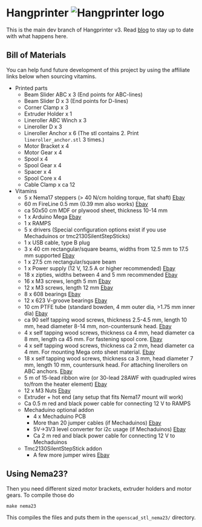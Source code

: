 Hangprinter ![Hangprinter logo](https://vitana.se/opr3d/tbear/bilder/logo_blue_50.png)
===========

This is the main dev branch of Hangprinter v3.
Read [blog](http://vitana.se/opr3d/tbear) to stay up to date with what happens here.

Bill of Materials
----------------
You can help fund future development of this project by using the affiliate links below when sourcing vitamins.
  * Printed parts
    * Beam Slider ABC x 3 (End points for ABC-lines)
    * Beam Slider D x 3 (End points for D-lines)
    * Corner Clamp x 3
    * Extruder Holder x 1
    * Lineroller ABC Winch x 3
    * Lineroller D x 3
    * Lineroller Anchor x 6 (The stl contains 2. Print <code>lineroller_anchor.stl</code> 3 times.)
    * Motor Bracket x 4
    * Motor Gear x 4
    * Spool x 4
    * Spool Gear x 4
    * Spacer x 4
    * Spool Core x 4
    * Cable Clamp x ca 12
  * Vitamins
    * 5 x Nema17 steppers (> 40 N/cm holding torque, flat shaft) [Ebay](https://rover.ebay.com/rover/1/711-53200-19255-0/1?icep_id=114&ipn=icep&toolid=20004&campid=5338261873&mpre=https%3A%2F%2Fwww.ebay.com%2Fitm%2FEU-UK-5PCS-Nema17-Stepper-Motor-40Ncm-56oz-in-1-7A-D-Shaft-Connector-42BYGHW609%2F282269299534%3Fhash%3Ditem41b88fb34e%3Ag%3A1RIAAOSwa~BYOSvo)
    * 60 m FireLine 0.5 mm (0.39 mm also works) [Ebay](https://rover.ebay.com/rover/1/711-53200-19255-0/1?icep_id=114&ipn=icep&toolid=20004&campid=5338261873&mpre=https%3A%2F%2Fwww.ebay.com%2Fitm%2FBerkley-Fireline-Fused-Braid-270m-200m-Red-or-Flame-Green-HALF-RRP%2F152722109171%3Fhash%3Ditem238ef272f3%3Am%3AmlH_QITtLjoiiv5Mi0Va5ww)
    * ca 50x50 cm MDF or plywood sheet, thickness 10-14 mm
    * 1 x Arduino Mega [Ebay](https://rover.ebay.com/rover/1/711-53200-19255-0/1?icep_id=114&ipn=icep&toolid=20004&campid=5338261873&mpre=https%3A%2F%2Fwww.ebay.com%2Fitm%2FArduino-Mega-2560-R3-Development-Board-3D-Printer-Controller-Kit-RAMPS-1-4%2F172861877756%3Fhash%3Ditem283f5eedfc%3Ag%3Au70AAOSwAHtaQ~tD)
    * 1 x RAMPS
    * 5 x drivers (Special configuration options exist if you use Mechaduinos or tmc2130SilentStepSticks)
    * 1 x USB cable, type B plug
    * 3 x 40 cm rectangular/square beams, widths from 12.5 mm to 17.5 mm supported [Ebay](https://rover.ebay.com/rover/1/711-53200-19255-0/1?icep_id=114&ipn=icep&toolid=20004&campid=5338261873&mpre=https%3A%2F%2Fwww.ebay.com%2Fitm%2F2PCS-15x15x500mm-3K-Carbon-Fiber-Square-Tube-for-Quadcopter-Drone-Frame-Building%2F262636073453%3Fhash%3Ditem3d265471ed%3Ag%3AbusAAOSwLF1X4qPT)
    * 1 x 27.5 cm rectangular/square beam
    * 1 x Power supply (12 V, 12.5 A or higher recommended) [Ebay](https://rover.ebay.com/rover/1/711-53200-19255-0/1?icep_id=114&ipn=icep&toolid=20004&campid=5338261873&mpre=https%3A%2F%2Fwww.ebay.com%2Fitm%2FPower-Supply-Transformer-ACDC-12V-5A-10A-15A-20A-30A-Switching-Strip-Light-Drive%2F311987089539%3Fhash%3Ditem48a3e13083%3Am%3Am3F7iYPDhcHjSskMFnM4UqA)
    * 18 x zipties, widths between 4 and 5 mm recommended [Ebay](https://rover.ebay.com/rover/1/711-53200-19255-0/1?icep_id=114&ipn=icep&toolid=20004&campid=5338261873&mpre=https%3A%2F%2Fwww.ebay.com%2Fitm%2F100PCS-Strong-Cable-Ties-Tie-Wraps-Zip-Ties-BG-U4X3%2F253211433768%3Fepid%3D2070384363%26hash%3Ditem3af493db28%3Am%3AmM63kF5A1xS58LVwzSU10lQ)
    * 16 x M3 screws, length 5 mm [Ebay](https://rover.ebay.com/rover/1/711-53200-19255-0/1?icep_id=114&ipn=icep&toolid=20004&campid=5338261873&mpre=https%3A%2F%2Fwww.ebay.com%2Fitm%2F24-50-100pc-M3-Black-12-9-Alloy-Steel-Hex-Socket-Cap-Head-Screws-Bolts-Durable%2F232348638920%3Fhash%3Ditem36190edec8%3Am%3AmLIA5MGiNeQRxwcpshX8H9A)
    * 12 x M3 screws, length 12 mm [Ebay](https://rover.ebay.com/rover/1/711-53200-19255-0/1?icep_id=114&ipn=icep&toolid=20004&campid=5338261873&mpre=https%3A%2F%2Fwww.ebay.com%2Fitm%2F24-50-100pc-M3-Black-12-9-Alloy-Steel-Hex-Socket-Cap-Head-Screws-Bolts-Durable%2F232348638920%3Fhash%3Ditem36190edec8%3Am%3AmLIA5MGiNeQRxwcpshX8H9A)
    * 8  x 608 bearings [Ebay](https://rover.ebay.com/rover/1/711-53200-19255-0/1?icep_id=114&ipn=icep&toolid=20004&campid=5338261873&mpre=https%3A%2F%2Fwww.ebay.com%2Fitm%2F10Pcs-608-2RS-Miniature-Deep-Groove-Steel-Sealed-Ball-Bearings-High-Quality%2F172278791736%3Fepid%3D583929394%26hash%3Ditem281c9dbe38%3Ag%3AsGEAAOSwB-1Yps8B)
    * 12 x 623 V-groove bearings [Ebay](https://rover.ebay.com/rover/1/711-53200-19255-0/1?icep_id=114&ipn=icep&toolid=20004&campid=5338261873&mpre=https%3A%2F%2Fwww.ebay.com%2Fitm%2F10PCS-V623ZZ-3-12-4mm-Skateboard-Bearing-Miniature-Bearing-V-groove-bearings%2F222720565018%3Fhash%3Ditem33db2e1f1a%3Ag%3A67UAAOSwBjdaDFNO)
    * 10 cm PTFE tube (standard bowden, 4 mm outer dia, >1.75 mm inner dia) [Ebay](https://rover.ebay.com/rover/1/711-53200-19255-0/1?icep_id=114&ipn=icep&toolid=20004&campid=5338261873&mpre=https%3A%2F%2Fwww.ebay.com%2Fitm%2F1M-3-28FT-Teflon-Tube-Bowden-Reprap-2x4mm-Feed-Tube-PTFE-3D-Printer-1-75mm%2F263099849998%3Fepid%3D9005836645%26hash%3Ditem3d41f91d0e%3Ag%3AxhsAAOSwENhZccax)
    * ca 90 self tapping wood screws, thickness 2.5-4.5 mm, length 10 mm, head diameter 8-14 mm, non-countersunk head. [Ebay](https://rover.ebay.com/rover/1/711-53200-19255-0/1?icep_id=114&ipn=icep&toolid=20004&campid=5338261873&mpre=https%3A%2F%2Fwww.ebay.com%2Fitm%2FM3-M4-Phillips-Truss-Head-Self-Tapping-Screws-A4-Marine-Stainless-Steel-G316%2F272989838286%3Fhash%3Ditem3f8f765bce%3Am%3AmItjJDdPrHtWtEWfCkRMWvQ)
    * 4 x self tapping wood screws, thickness ca 4 mm, head diameter ca 8 mm, length ca 45 mm. For fastening spool core. [Ebay](https://rover.ebay.com/rover/1/711-53200-19255-0/1?icep_id=114&ipn=icep&toolid=20004&campid=5338261873&mpre=https%3A%2F%2Fwww.ebay.com%2Fitm%2FM3-M4-Phillips-Truss-Head-Self-Tapping-Screws-A4-Marine-Stainless-Steel-G316%2F272989838286%3Fhash%3Ditem3f8f765bce%3Am%3AmItjJDdPrHtWtEWfCkRMWvQ)
    * 4 x self tapping wood screws, thickness ca 2 mm, head diameter ca 4 mm. For mounting Mega onto sheet material. [Ebay](https://rover.ebay.com/rover/1/711-53200-19255-0/1?icep_id=114&ipn=icep&toolid=20004&campid=5338261873&mpre=https%3A%2F%2Fwww.ebay.com%2Fitm%2FM2-M3-5-Socket-Cap-Head-Screws-Allen-Key-Self-Tapping-Tappers-8-8-High-Tensile%2F273011763636%3Fhash%3Ditem3f90c4e9b4%3Am%3Am1iJL-UyDpUQE8KKQp_WCcQ)
    * 18 x self tapping wood screws, thickness ca 3 mm, head diameter 7 mm, length 10 mm, countersunk head. For attaching linerollers on ABC anchors. [Ebay](https://rover.ebay.com/rover/1/711-53200-19255-0/1?icep_id=114&ipn=icep&toolid=20004&campid=5338261873&mpre=https%3A%2F%2Fwww.ebay.com%2Fitm%2FM3-5-M4-2-Thread-Forming-Phillips-Flat-Head-Self-Tapping-Screws-Wood-Bolts%2F332429620615%3Fhash%3Ditem4d66597587%3Am%3Am4WJ8Dqnvx-EgeRF9Q1SUUA)
    * 5 m of 15-lead ribbon wire (or 30-lead 28AWF with quadrupled wires to/from the heater element) [Ebay](https://rover.ebay.com/rover/1/711-53200-19255-0/1?icep_id=114&ipn=icep&toolid=20004&campid=5338261873&mpre=https%3A%2F%2Fwww.ebay.com%2Fitm%2F15ft-30-Way-Flat-Color-Rainbow-Multicolor-Ribbon-Cable-Wire-28-AWG-%2F252373148128%3Fhash%3Ditem3ac29ca1e0%3Ag%3AmocAAOSwaG9XJIUC)
    * 12 x M3 Nuts [Ebay](https://rover.ebay.com/rover/1/711-53200-19255-0/1?icep_id=114&ipn=icep&toolid=20004&campid=5338261873&mpre=https%3A%2F%2Fwww.ebay.com%2Fitm%2F100pcs-M2-M3-M4-M6-Hex-Screw-Nut-Steel-Hexagon-Galvanized-Nuts-NEW-DIY-Craft%2F121999369069%3Fhash%3Ditem1c67baa36d%3Am%3AmnT9Q7CYFJnxhbLgmomTezQ)
    * Extruder + hot end (any setup that fits Nema17 mount will work)
    * Ca 0.5 m red and black power cable for connecting 12 V to RAMPS
    * Mechaduino optional addon
      * 4 x Mechaduino PCB
      * More than 20 jumper cables (if Mechaduinos) [Ebay](https://rover.ebay.com/rover/1/711-53200-19255-0/1?icep_id=114&ipn=icep&toolid=20004&campid=5338261873&mpre=https%3A%2F%2Fwww.ebay.com%2Fitm%2F120pcs-Dupont-Wire-Male-to-Male-Male-to-Female-Female-to-Female-Jumper-Cable%2F400932483189%3Fhash%3Ditem5d59703075%3Ag%3AFEgAAOSw42dZLnrH)
      * 5V->3V3 level converter for i2c usage (if Mechaduinos) [Ebay](https://rover.ebay.com/rover/1/711-53200-19255-0/1?icep_id=114&ipn=icep&toolid=20004&campid=5338261873&mpre=https%3A%2F%2Fwww.ebay.com%2Fitm%2F2Pcs-4-Channel-IIC-I2C-Logic-Level-Converter-Bi-Directional-Module-5V-3-3V%2F221919114584%3Fhash%3Ditem33ab68f558%3Ag%3ANvIAAOSw5VFWJwmj)
      * Ca 2 m red and black power cable for connecting 12 V to Mechaduinos
    * Tmc2130SilentStepStick addon
      * A few more jumper wires [Ebay](https://rover.ebay.com/rover/1/711-53200-19255-0/1?icep_id=114&ipn=icep&toolid=20004&campid=5338261873&mpre=https%3A%2F%2Fwww.ebay.com%2Fitm%2F120pcs-Dupont-Wire-Male-to-Male-Male-to-Female-Female-to-Female-Jumper-Cable%2F400932483189%3Fhash%3Ditem5d59703075%3Ag%3AFEgAAOSw42dZLnrH)

Using Nema23?
----------------
Then you need different sized motor brackets, extruder holders and motor gears.
To compile those do
```
make nema23
```
This compiles the files and puts them in the `openscad_stl_nema23/` directory.

